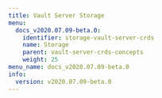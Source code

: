 ```yaml
---
title: Vault Server Storage
menu:
  docs_v2020.07.09-beta.0:
    identifier: storage-vault-server-crds
    name: Storage
    parent: vault-server-crds-concepts
    weight: 25
menu_name: docs_v2020.07.09-beta.0
info:
  version: v2020.07.09-beta.0
---
```


